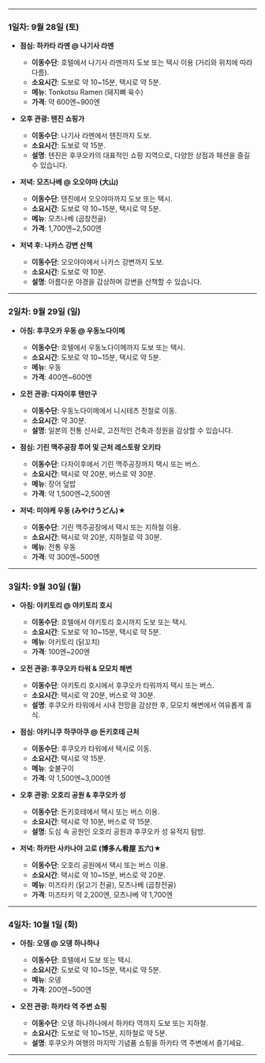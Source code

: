 
---

### **1일차: 9월 28일 (토)**

- **점심: 하카타 라멘 @ 나기사 라멘**
  - **이동수단**: 호텔에서 나기사 라멘까지 도보 또는 택시 이용 (거리와 위치에 따라 다름).
  - **소요시간**: 도보로 약 10~15분, 택시로 약 5분.
  - **메뉴**: Tonkotsu Ramen (돼지뼈 육수)
  - **가격**: 약 600엔~900엔

- **오후 관광: 텐진 쇼핑가**
  - **이동수단**: 나기사 라멘에서 텐진까지 도보.
  - **소요시간**: 도보로 약 15분.
  - **설명**: 텐진은 후쿠오카의 대표적인 쇼핑 지역으로, 다양한 상점과 패션을 즐길 수 있습니다.

- **저녁: 모츠나베 @ 오오야마 (大山)**
  - **이동수단**: 텐진에서 오오야마까지 도보 또는 택시.
  - **소요시간**: 도보로 약 10~15분, 택시로 약 5분.
  - **메뉴**: 모츠나베 (곱창전골)
  - **가격**: 1,700엔~2,500엔

- **저녁 후: 나카스 강변 산책**
  - **이동수단**: 오오야마에서 나카스 강변까지 도보.
  - **소요시간**: 도보로 약 10분.
  - **설명**: 아름다운 야경을 감상하며 강변을 산책할 수 있습니다.

---

### **2일차: 9월 29일 (일)**

- **아침: 후쿠오카 우동 @ 우동노다이메**
  - **이동수단**: 호텔에서 우동노다이메까지 도보 또는 택시.
  - **소요시간**: 도보로 약 10~15분, 택시로 약 5분.
  - **메뉴**: 우동
  - **가격**: 400엔~600엔

- **오전 관광: 다자이후 텐만구**
  - **이동수단**: 우동노다이메에서 니시테츠 전철로 이동.
  - **소요시간**: 약 30분.
  - **설명**: 일본의 전통 신사로, 고전적인 건축과 정원을 감상할 수 있습니다.

- **점심: 기린 맥주공장 투어 및 근처 레스토랑 오키타**
  - **이동수단**: 다자이후에서 기린 맥주공장까지 택시 또는 버스.
  - **소요시간**: 택시로 약 20분, 버스로 약 30분.
  - **메뉴**: 장어 덮밥
  - **가격**: 약 1,500엔~2,500엔

- **저녁: 미야케 우동 (みやけうどん)★**
  - **이동수단**: 기린 맥주공장에서 택시 또는 지하철 이용.
  - **소요시간**: 택시로 약 20분, 지하철로 약 30분.
  - **메뉴**: 전통 우동
  - **가격**: 약 300엔~500엔

---

### **3일차: 9월 30일 (월)**

- **아침: 야키토리 @ 야키토리 호시**
  - **이동수단**: 호텔에서 야키토리 호시까지 도보 또는 택시.
  - **소요시간**: 도보로 약 10~15분, 택시로 약 5분.
  - **메뉴**: 야키토리 (닭꼬치)
  - **가격**: 100엔~200엔

- **오전 관광: 후쿠오카 타워 & 모모치 해변**
  - **이동수단**: 야키토리 호시에서 후쿠오카 타워까지 택시 또는 버스.
  - **소요시간**: 택시로 약 20분, 버스로 약 30분.
  - **설명**: 후쿠오카 타워에서 시내 전망을 감상한 후, 모모치 해변에서 여유롭게 휴식.

- **점심: 야키니쿠 하쿠아쿠 @ 돈키호테 근처**
  - **이동수단**: 후쿠오카 타워에서 택시로 이동.
  - **소요시간**: 택시로 약 15분.
  - **메뉴**: 숯불구이
  - **가격**: 약 1,500엔~3,000엔

- **오후 관광: 오호리 공원 & 후쿠오카 성**
  - **이동수단**: 돈키호테에서 택시 또는 버스 이용.
  - **소요시간**: 택시로 약 10분, 버스로 약 15분.
  - **설명**: 도심 속 공원인 오호리 공원과 후쿠오카 성 유적지 탐방.

- **저녁: 하카탄 사카나야 고로 (博多ん肴屋 五六)★**
  - **이동수단**: 오호리 공원에서 택시 또는 버스 이용.
  - **소요시간**: 택시로 약 10~15분, 버스로 약 20분.
  - **메뉴**: 미즈타키 (닭고기 전골), 모츠나베 (곱창전골)
  - **가격**: 미즈타키 약 2,200엔, 모츠나베 약 1,700엔

---

### **4일차: 10월 1일 (화)**

- **아침: 오뎅 @ 오뎅 하나하나**
  - **이동수단**: 호텔에서 도보 또는 택시.
  - **소요시간**: 도보로 약 10~15분, 택시로 약 5분.
  - **메뉴**: 오뎅
  - **가격**: 200엔~500엔

- **오전 관광: 하카타 역 주변 쇼핑**
  - **이동수단**: 오뎅 하나하나에서 하카타 역까지 도보 또는 지하철.
  - **소요시간**: 도보로 약 10~15분, 지하철로 약 5분.
  - **설명**: 후쿠오카 여행의 마지막 기념품 쇼핑을 하카타 역 주변에서 즐기세요.

---
